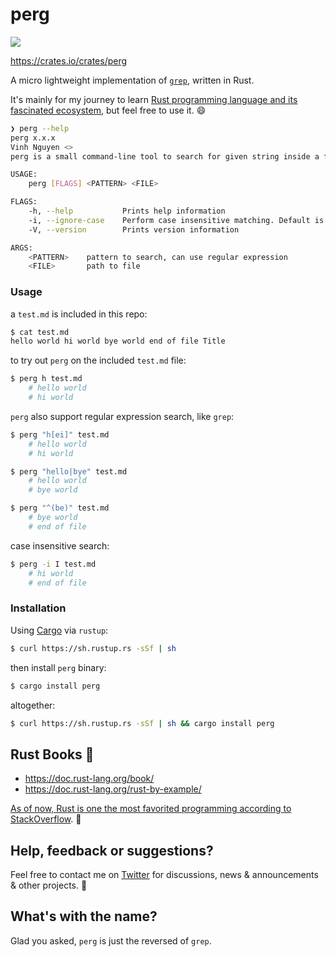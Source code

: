 # perg

[![](https://img.shields.io/crates/v/perg.svg?colorB=225382&style=flat-square)](https://crates.io/crates/perg)


https://crates.io/crates/perg

A micro lightweight implementation of [`grep`](http://man7.org/linux/man-pages/man1/grep.1.html), written in Rust.

It's mainly for my journey to learn [Rust programming language and its fascinated ecosystem](https://www.rust-lang.org), but feel free to use it. :smile:

```bash
❯ perg --help
perg x.x.x
Vinh Nguyen <>
perg is a small command-line tool to search for given string inside a file

USAGE:
    perg [FLAGS] <PATTERN> <FILE>

FLAGS:
    -h, --help           Prints help information
    -i, --ignore-case    Perform case insensitive matching. Default is case sensitive.
    -V, --version        Prints version information

ARGS:
    <PATTERN>    pattern to search, can use regular expression
    <FILE>       path to file
```

### Usage


a `test.md` is included in this repo:

```bash
$ cat test.md
hello world hi world bye world end of file Title
```

to try out `perg` on the included `test.md` file:

```bash
$ perg h test.md
    # hello world
    # hi world
```

`perg` also support regular expression search, like `grep`:
```bash
$ perg "h[ei]" test.md
    # hello world
    # hi world

$ perg "hello|bye" test.md
    # hello world
    # bye world

$ perg "^(be)" test.md
    # bye world
    # end of file
```

case insensitive search:
```bash
$ perg -i I test.md
    # hi world
    # end of file
```

### Installation

Using [Cargo](https://doc.rust-lang.org/cargo/getting-started/installation.html) via `rustup`:

```bash
$ curl https://sh.rustup.rs -sSf | sh
```

then install `perg` binary:

```bash
$ cargo install perg
```

altogether:

```bash
$ curl https://sh.rustup.rs -sSf | sh && cargo install perg
```

## Rust Books 🦀

+ https://doc.rust-lang.org/book/
+ https://doc.rust-lang.org/rust-by-example/

[As of now, Rust is one the most favorited programming according to StackOverflow](https://insights.stackoverflow.com/survey/2019). :gift:

## Help, feedback or suggestions?

Feel free to contact me on [Twitter](https://twitter.com/vinhnx) for discussions, news & announcements & other projects. :rocket:

## What's with the name? 

Glad you asked, `perg` is just the reversed of `grep`.
